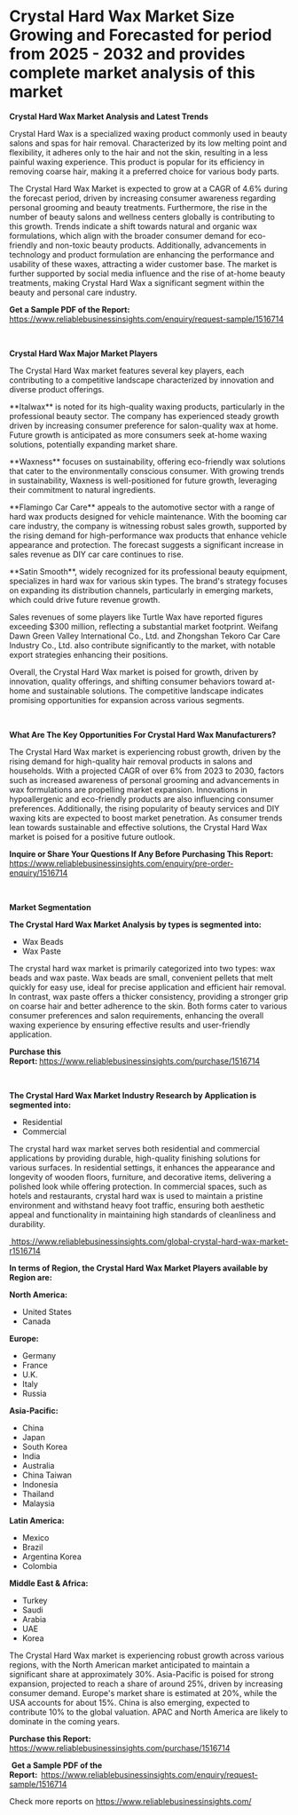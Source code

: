 <p><h1>Crystal Hard Wax Market Size Growing and Forecasted for period from 2025 - 2032 and provides complete market analysis of this market</h1></p><p><strong>Crystal Hard Wax Market Analysis and Latest Trends</strong></p>
<p><p>Crystal Hard Wax is a specialized waxing product commonly used in beauty salons and spas for hair removal. Characterized by its low melting point and flexibility, it adheres only to the hair and not the skin, resulting in a less painful waxing experience. This product is popular for its efficiency in removing coarse hair, making it a preferred choice for various body parts.</p><p>The Crystal Hard Wax Market is expected to grow at a CAGR of 4.6% during the forecast period, driven by increasing consumer awareness regarding personal grooming and beauty treatments. Furthermore, the rise in the number of beauty salons and wellness centers globally is contributing to this growth. Trends indicate a shift towards natural and organic wax formulations, which align with the broader consumer demand for eco-friendly and non-toxic beauty products. Additionally, advancements in technology and product formulation are enhancing the performance and usability of these waxes, attracting a wider customer base. The market is further supported by social media influence and the rise of at-home beauty treatments, making Crystal Hard Wax a significant segment within the beauty and personal care industry.</p></p>
<p><strong>Get a Sample PDF of the Report:&nbsp;</strong> <a href="https://www.reliablebusinessinsights.com/enquiry/request-sample/1516714?utm_campaign=3133&utm_medium=2&utm_source=Github&utm_content=ia&utm_term=30032025&utm_id=crystal-hard-wax">https://www.reliablebusinessinsights.com/enquiry/request-sample/1516714</a></p>
<p>&nbsp;</p>
<p><strong>Crystal Hard Wax Major Market Players</strong></p>
<p><p>The Crystal Hard Wax market features several key players, each contributing to a competitive landscape characterized by innovation and diverse product offerings. </p><p>**Italwax** is noted for its high-quality waxing products, particularly in the professional beauty sector. The company has experienced steady growth driven by increasing consumer preference for salon-quality wax at home. Future growth is anticipated as more consumers seek at-home waxing solutions, potentially expanding market share.</p><p>**Waxness** focuses on sustainability, offering eco-friendly wax solutions that cater to the environmentally conscious consumer. With growing trends in sustainability, Waxness is well-positioned for future growth, leveraging their commitment to natural ingredients.</p><p>**Flamingo Car Care** appeals to the automotive sector with a range of hard wax products designed for vehicle maintenance. With the booming car care industry, the company is witnessing robust sales growth, supported by the rising demand for high-performance wax products that enhance vehicle appearance and protection. The forecast suggests a significant increase in sales revenue as DIY car care continues to rise.</p><p>**Satin Smooth**, widely recognized for its professional beauty equipment, specializes in hard wax for various skin types. The brand's strategy focuses on expanding its distribution channels, particularly in emerging markets, which could drive future revenue growth.</p><p>Sales revenues of some players like Turtle Wax have reported figures exceeding $300 million, reflecting a substantial market footprint. Weifang Dawn Green Valley International Co., Ltd. and Zhongshan Tekoro Car Care Industry Co., Ltd. also contribute significantly to the market, with notable export strategies enhancing their positions.</p><p>Overall, the Crystal Hard Wax market is poised for growth, driven by innovation, quality offerings, and shifting consumer behaviors toward at-home and sustainable solutions. The competitive landscape indicates promising opportunities for expansion across various segments.</p></p>
<p>&nbsp;</p>
<p><strong>What Are The Key Opportunities For Crystal Hard Wax Manufacturers?</strong></p>
<p><p>The Crystal Hard Wax market is experiencing robust growth, driven by the rising demand for high-quality hair removal products in salons and households. With a projected CAGR of over 6% from 2023 to 2030, factors such as increased awareness of personal grooming and advancements in wax formulations are propelling market expansion. Innovations in hypoallergenic and eco-friendly products are also influencing consumer preferences. Additionally, the rising popularity of beauty services and DIY waxing kits are expected to boost market penetration. As consumer trends lean towards sustainable and effective solutions, the Crystal Hard Wax market is poised for a positive future outlook.</p></p>
<p><strong>Inquire or Share Your Questions If Any Before Purchasing This Report:</strong> <a href="https://www.reliablebusinessinsights.com/enquiry/pre-order-enquiry/1516714?utm_campaign=3133&utm_medium=2&utm_source=Github&utm_content=ia&utm_term=30032025&utm_id=crystal-hard-wax">https://www.reliablebusinessinsights.com/enquiry/pre-order-enquiry/1516714</a></p>
<p>&nbsp;</p>
<p><strong>Market Segmentation</strong></p>
<p><strong>The Crystal Hard Wax Market Analysis by types is segmented into:</strong></p>
<p><ul><li>Wax Beads</li><li>Wax Paste</li></ul></p>
<p><p>The crystal hard wax market is primarily categorized into two types: wax beads and wax paste. Wax beads are small, convenient pellets that melt quickly for easy use, ideal for precise application and efficient hair removal. In contrast, wax paste offers a thicker consistency, providing a stronger grip on coarse hair and better adherence to the skin. Both forms cater to various consumer preferences and salon requirements, enhancing the overall waxing experience by ensuring effective results and user-friendly application.</p></p>
<p><strong>Purchase this Report:&nbsp;</strong><a href="https://www.reliablebusinessinsights.com/purchase/1516714?utm_campaign=3133&utm_medium=2&utm_source=Github&utm_content=ia&utm_term=30032025&utm_id=crystal-hard-wax">https://www.reliablebusinessinsights.com/purchase/1516714</a></p>
<p>&nbsp;</p>
<p><strong>The Crystal Hard Wax Market Industry Research by Application is segmented into:</strong></p>
<p><ul><li>Residential</li><li>Commercial</li></ul></p>
<p><p>The crystal hard wax market serves both residential and commercial applications by providing durable, high-quality finishing solutions for various surfaces. In residential settings, it enhances the appearance and longevity of wooden floors, furniture, and decorative items, delivering a polished look while offering protection. In commercial spaces, such as hotels and restaurants, crystal hard wax is used to maintain a pristine environment and withstand heavy foot traffic, ensuring both aesthetic appeal and functionality in maintaining high standards of cleanliness and durability.</p></p>
<p><a href="https://www.reliablebusinessinsights.com/global-crystal-hard-wax-market-r1516714?utm_campaign=3133&utm_medium=2&utm_source=Github&utm_content=ia&utm_term=30032025&utm_id=crystal-hard-wax">&nbsp;https://www.reliablebusinessinsights.com/global-crystal-hard-wax-market-r1516714</a></p>
<p><strong>In terms of Region, the Crystal Hard Wax Market Players available by Region are:</strong></p>
<p>
    <p> <strong> North America: </strong>
        <ul>
            <li>United States</li>
            <li>Canada</li>
        </ul>
        </p> 
    <p> <strong> Europe: </strong>
        <ul>
            <li>Germany</li>
            <li>France</li>
            <li>U.K.</li>
            <li>Italy</li>
            <li>Russia</li>
        </ul>
        </p> 
    <p> <strong> Asia-Pacific: </strong>
        <ul>
            <li>China</li>
            <li>Japan</li>
            <li>South Korea</li>
            <li>India</li>
            <li>Australia</li>
            <li>China Taiwan</li>
            <li>Indonesia</li>
            <li>Thailand</li>
            <li>Malaysia</li>
        </ul>
        </p> 
    <p> <strong> Latin America: </strong>
        <ul>
            <li>Mexico</li>
            <li>Brazil</li>
            <li>Argentina Korea</li>
            <li>Colombia</li>
        </ul>
        </p> 
    <p> <strong> Middle East & Africa: </strong>
        <ul>
            <li>Turkey</li>
            <li>Saudi</li>
            <li>Arabia</li>
            <li>UAE</li>
            <li>Korea</li>
        </ul>
    </p>
    </p>
<p><p>The Crystal Hard Wax market is experiencing robust growth across various regions, with the North American market anticipated to maintain a significant share at approximately 30%. Asia-Pacific is poised for strong expansion, projected to reach a share of around 25%, driven by increasing consumer demand. Europe's market share is estimated at 20%, while the USA accounts for about 15%. China is also emerging, expected to contribute 10% to the global valuation. APAC and North America are likely to dominate in the coming years.</p></p>
<p><strong>Purchase this Report: </strong><a href="https://www.reliablebusinessinsights.com/purchase/1516714?utm_campaign=3133&utm_medium=2&utm_source=Github&utm_content=ia&utm_term=30032025&utm_id=crystal-hard-wax">https://www.reliablebusinessinsights.com/purchase/1516714</a></p>
<p>&nbsp;<strong>Get a Sample PDF of the Report:&nbsp;&nbsp;</strong><a href="https://www.reliablebusinessinsights.com/enquiry/request-sample/1516714?utm_campaign=3133&utm_medium=2&utm_source=Github&utm_content=ia&utm_term=30032025&utm_id=crystal-hard-wax">https://www.reliablebusinessinsights.com/enquiry/request-sample/1516714</a></p>
<p><strong></strong></p>
<p>Check more reports on <a href="https://www.reliablebusinessinsights.com/?utm_campaign=3133&utm_medium=2&utm_source=Github&utm_content=ia&utm_term=30032025&utm_id=crystal-hard-wax">https://www.reliablebusinessinsights.com/</a></p>
